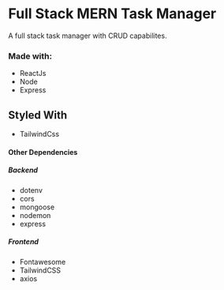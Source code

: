 # Full Stack MERN Task Manager

A full stack task manager with CRUD capabilites.

### Made with:

- ReactJs
- Node
- Express

## Styled With

- TailwindCss

#### Other Dependencies

##### Backend

- dotenv
- cors
- mongoose
- nodemon
- express

##### Frontend

- Fontawesome
- TailwindCSS
- axios
